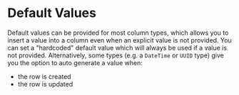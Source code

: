 # Default Values

Default values can be provided for most column types, which allows you to insert a value into a column even when an explicit value is not provided.
You can set a "hardcoded" default value which will always be used if a value is not provided.
Alternatively, some types (e.g. a `DateTime` or `UUID` type) give you the option to auto generate a value when:
- the row is created
- the row is updated

